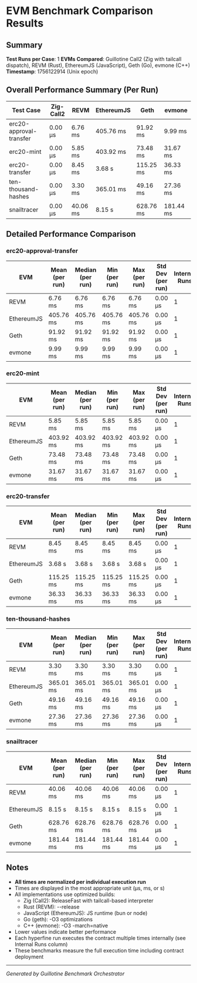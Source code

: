# EVM Benchmark Comparison Results

## Summary

**Test Runs per Case**: 1
**EVMs Compared**: Guillotine Call2 (Zig with tailcall dispatch), REVM (Rust), EthereumJS (JavaScript), Geth (Go), evmone (C++)
**Timestamp**: 1756122914 (Unix epoch)

## Overall Performance Summary (Per Run)

| Test Case | Zig-Call2 | REVM | EthereumJS | Geth | evmone |
|-----------|-----------|------|------------|------|--------|
| erc20-approval-transfer   | 0.00 μs | 6.76 ms | 405.76 ms | 91.92 ms | 9.99 ms |
| erc20-mint                | 0.00 μs | 5.85 ms | 403.92 ms | 73.48 ms | 31.67 ms |
| erc20-transfer            | 0.00 μs | 8.45 ms | 3.68 s | 115.25 ms | 36.33 ms |
| ten-thousand-hashes       | 0.00 μs | 3.30 ms | 365.01 ms | 49.16 ms | 27.36 ms |
| snailtracer               | 0.00 μs | 40.06 ms | 8.15 s | 628.76 ms | 181.44 ms |

## Detailed Performance Comparison

### erc20-approval-transfer

| EVM | Mean (per run) | Median (per run) | Min (per run) | Max (per run) | Std Dev (per run) | Internal Runs |
|-----|----------------|------------------|---------------|---------------|-------------------|---------------|
| REVM        | 6.76 ms | 6.76 ms | 6.76 ms | 6.76 ms | 0.00 μs |             1 |
| EthereumJS  | 405.76 ms | 405.76 ms | 405.76 ms | 405.76 ms | 0.00 μs |             1 |
| Geth        | 91.92 ms | 91.92 ms | 91.92 ms | 91.92 ms | 0.00 μs |             1 |
| evmone      | 9.99 ms | 9.99 ms | 9.99 ms | 9.99 ms | 0.00 μs |             1 |

### erc20-mint

| EVM | Mean (per run) | Median (per run) | Min (per run) | Max (per run) | Std Dev (per run) | Internal Runs |
|-----|----------------|------------------|---------------|---------------|-------------------|---------------|
| REVM        | 5.85 ms | 5.85 ms | 5.85 ms | 5.85 ms | 0.00 μs |             1 |
| EthereumJS  | 403.92 ms | 403.92 ms | 403.92 ms | 403.92 ms | 0.00 μs |             1 |
| Geth        | 73.48 ms | 73.48 ms | 73.48 ms | 73.48 ms | 0.00 μs |             1 |
| evmone      | 31.67 ms | 31.67 ms | 31.67 ms | 31.67 ms | 0.00 μs |             1 |

### erc20-transfer

| EVM | Mean (per run) | Median (per run) | Min (per run) | Max (per run) | Std Dev (per run) | Internal Runs |
|-----|----------------|------------------|---------------|---------------|-------------------|---------------|
| REVM        | 8.45 ms | 8.45 ms | 8.45 ms | 8.45 ms | 0.00 μs |             1 |
| EthereumJS  | 3.68 s | 3.68 s | 3.68 s | 3.68 s | 0.00 μs |             1 |
| Geth        | 115.25 ms | 115.25 ms | 115.25 ms | 115.25 ms | 0.00 μs |             1 |
| evmone      | 36.33 ms | 36.33 ms | 36.33 ms | 36.33 ms | 0.00 μs |             1 |

### ten-thousand-hashes

| EVM | Mean (per run) | Median (per run) | Min (per run) | Max (per run) | Std Dev (per run) | Internal Runs |
|-----|----------------|------------------|---------------|---------------|-------------------|---------------|
| REVM        | 3.30 ms | 3.30 ms | 3.30 ms | 3.30 ms | 0.00 μs |             1 |
| EthereumJS  | 365.01 ms | 365.01 ms | 365.01 ms | 365.01 ms | 0.00 μs |             1 |
| Geth        | 49.16 ms | 49.16 ms | 49.16 ms | 49.16 ms | 0.00 μs |             1 |
| evmone      | 27.36 ms | 27.36 ms | 27.36 ms | 27.36 ms | 0.00 μs |             1 |

### snailtracer

| EVM | Mean (per run) | Median (per run) | Min (per run) | Max (per run) | Std Dev (per run) | Internal Runs |
|-----|----------------|------------------|---------------|---------------|-------------------|---------------|
| REVM        | 40.06 ms | 40.06 ms | 40.06 ms | 40.06 ms | 0.00 μs |             1 |
| EthereumJS  | 8.15 s | 8.15 s | 8.15 s | 8.15 s | 0.00 μs |             1 |
| Geth        | 628.76 ms | 628.76 ms | 628.76 ms | 628.76 ms | 0.00 μs |             1 |
| evmone      | 181.44 ms | 181.44 ms | 181.44 ms | 181.44 ms | 0.00 μs |             1 |


## Notes

- **All times are normalized per individual execution run**
- Times are displayed in the most appropriate unit (μs, ms, or s)
- All implementations use optimized builds:
  - Zig (Call2): ReleaseFast with tailcall-based interpreter
  - Rust (REVM): --release
  - JavaScript (EthereumJS): JS runtime (bun or node)
  - Go (geth): -O3 optimizations
  - C++ (evmone): -O3 -march=native
- Lower values indicate better performance
- Each hyperfine run executes the contract multiple times internally (see Internal Runs column)
- These benchmarks measure the full execution time including contract deployment

---

*Generated by Guillotine Benchmark Orchestrator*
